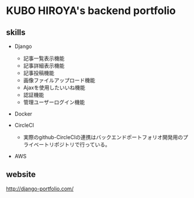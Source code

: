 # KUBO HIROYA's backend portfolio
## skills
- Django
    - 記事一覧表示機能
    - 記事詳細表示機能
    - 記事投稿機能
    - 画像ファイルアップロード機能
    - Ajaxを使用したいいね機能
    - 認証機能
    - 管理ユーザーログイン機能

- Docker
- CircleCI
    - 実際のgithub-CircleCIの連携はバックエンドポートフォリオ開発用のプライベートリポジトリで行っている。
- AWS

## website
http://django-portfolio.com/